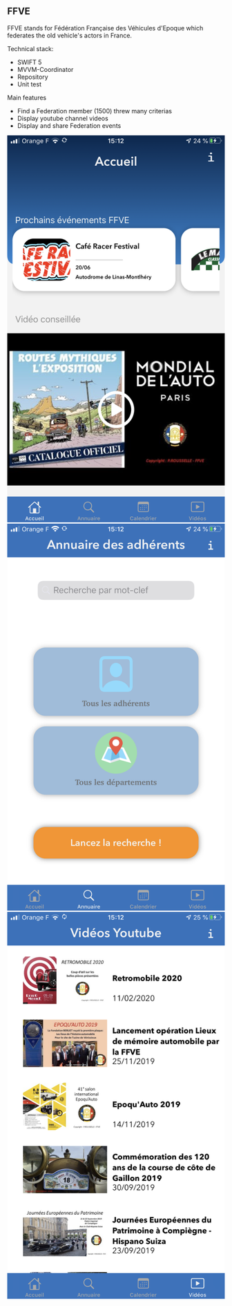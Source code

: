 ## FFVE 

FFVE stands for Fédération Française des Véhicules d'Epoque which federates the old vehicle's actors in France.

Technical stack:
- SWIFT 5
- MVVM-Coordinator
- Repository
- Unit test

Main features
- Find a Federation member (1500) threw many criterias
- Display youtube channel videos
- Display and share Federation events

![Alt text](FFVE/IMG_5551.png?raw=true "Optional Title")
![Alt text](FFVE/IMG_5552.png?raw=true "Optional Title")
![Alt text](FFVE/IMG_5553.png?raw=true "Optional Title")

